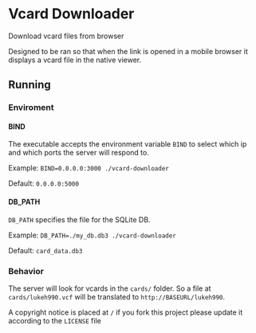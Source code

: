 # Vcard Downloader
Download vcard files from browser
  
Designed to be ran so that when the link is opened in a mobile browser it displays a vcard file in the native viewer.
## Running
### Enviroment
#### BIND
The executable accepts the environment variable `BIND` to select which ip and which ports the server will respond to. 
  
Example: `BIND=0.0.0.0:3000 ./vcard-downloader`
  
Default: `0.0.0.0:5000`
#### DB_PATH
`DB_PATH` specifies the file for the SQLite DB.
  
Example: `DB_PATH=./my_db.db3 ./vcard-downloader`
  
Default: `card_data.db3`
### Behavior
The server will look for vcards in the `cards/` folder. So a file at `cards/lukeh990.vcf` will be translated to `http://BASEURL/lukeh990`.
  
A copyright notice is placed at `/` if you fork this project please update it according to the `LICENSE` file
